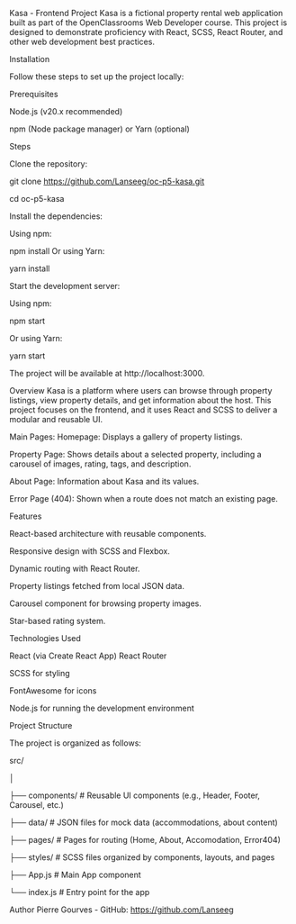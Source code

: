 Kasa - Frontend Project
Kasa is a fictional property rental web application built as part of the OpenClassrooms Web Developer course. This project is designed to demonstrate proficiency with React, SCSS, React Router, and other web development best practices.

Installation

Follow these steps to set up the project locally:


Prerequisites

Node.js (v20.x recommended)

npm (Node package manager) or Yarn (optional)

Steps

Clone the repository:

git clone https://github.com/Lanseeg/oc-p5-kasa.git

cd oc-p5-kasa

Install the dependencies:

Using npm:

npm install
Or using Yarn:

yarn install

Start the development server:

Using npm:

npm start

Or using Yarn:

yarn start

The project will be available at http://localhost:3000.

Overview
Kasa is a platform where users can browse through property listings, view property details, and get information about the host. This project focuses on the frontend, and it uses React and SCSS to deliver a modular and reusable UI.

Main Pages:
Homepage: Displays a gallery of property listings.

Property Page: Shows details about a selected property, including a carousel of images, rating, tags, and description.

About Page: Information about Kasa and its values.

Error Page (404): Shown when a route does not match an existing page.

Features

React-based architecture with reusable components.

Responsive design with SCSS and Flexbox.

Dynamic routing with React Router.

Property listings fetched from local JSON data.

Carousel component for browsing property images.

Star-based rating system.

Technologies Used

React (via Create React App)
React Router

SCSS for styling

FontAwesome for icons

Node.js for running the development environment

Project Structure

The project is organized as follows:


src/

│

├── components/          # Reusable UI components (e.g., Header, Footer, Carousel, etc.)

├── data/                # JSON files for mock data (accommodations, about content)

├── pages/               # Pages for routing (Home, About, Accomodation, Error404)

├── styles/              # SCSS files organized by components, layouts, and pages

├── App.js               # Main App component

└── index.js             # Entry point for the app


Author
Pierre Gourves - GitHub: https://github.com/Lanseeg
